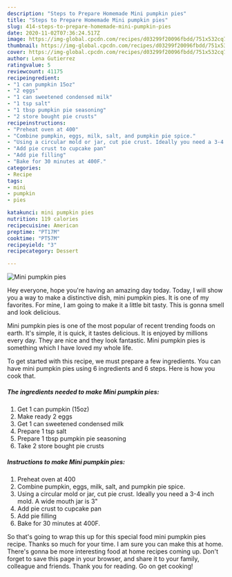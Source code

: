 ```yaml
---
description: "Steps to Prepare Homemade Mini pumpkin pies"
title: "Steps to Prepare Homemade Mini pumpkin pies"
slug: 414-steps-to-prepare-homemade-mini-pumpkin-pies
date: 2020-11-02T07:36:24.517Z
image: https://img-global.cpcdn.com/recipes/d03299f20096fbdd/751x532cq70/mini-pumpkin-pies-recipe-main-photo.jpg
thumbnail: https://img-global.cpcdn.com/recipes/d03299f20096fbdd/751x532cq70/mini-pumpkin-pies-recipe-main-photo.jpg
cover: https://img-global.cpcdn.com/recipes/d03299f20096fbdd/751x532cq70/mini-pumpkin-pies-recipe-main-photo.jpg
author: Lena Gutierrez
ratingvalue: 5
reviewcount: 41175
recipeingredient:
- "1 can pumpkin 15oz"
- "2 eggs"
- "1 can sweetened condensed milk"
- "1 tsp salt"
- "1 tbsp pumpkin pie seasoning"
- "2 store bought pie crusts"
recipeinstructions:
- "Preheat oven at 400"
- "Combine pumpkin, eggs, milk, salt, and pumpkin pie spice."
- "Using a circular mold or jar, cut pie crust. Ideally you need a 3-4 inch mold. A wide mouth jar is 3&#34;"
- "Add pie crust to cupcake pan"
- "Add pie filling"
- "Bake for 30 minutes at 400F."
categories:
- Recipe
tags:
- mini
- pumpkin
- pies

katakunci: mini pumpkin pies 
nutrition: 119 calories
recipecuisine: American
preptime: "PT17M"
cooktime: "PT57M"
recipeyield: "3"
recipecategory: Dessert

---
```



![Mini pumpkin pies](https://img-global.cpcdn.com/recipes/d03299f20096fbdd/751x532cq70/mini-pumpkin-pies-recipe-main-photo.jpg)

Hey everyone, hope you're having an amazing day today. Today, I will show you a way to make a distinctive dish, mini pumpkin pies. It is one of my favorites. For mine, I am going to make it a little bit tasty. This is gonna smell and look delicious.

Mini pumpkin pies is one of the most popular of recent trending foods on earth. It's simple, it is quick, it tastes delicious. It is enjoyed by millions every day. They are nice and they look fantastic. Mini pumpkin pies is something which I have loved my whole life.




To get started with this recipe, we must prepare a few ingredients. You can have mini pumpkin pies using 6 ingredients and 6 steps. Here is how you cook that.

<!--inarticleads1-->

##### The ingredients needed to make Mini pumpkin pies:

1. Get 1 can pumpkin (15oz)
1. Make ready 2 eggs
1. Get 1 can sweetened condensed milk
1. Prepare 1 tsp salt
1. Prepare 1 tbsp pumpkin pie seasoning
1. Take 2 store bought pie crusts




<!--inarticleads2-->

##### Instructions to make Mini pumpkin pies:

1. Preheat oven at 400
1. Combine pumpkin, eggs, milk, salt, and pumpkin pie spice.
1. Using a circular mold or jar, cut pie crust. Ideally you need a 3-4 inch mold. A wide mouth jar is 3&#34;
1. Add pie crust to cupcake pan
1. Add pie filling
1. Bake for 30 minutes at 400F.




So that's going to wrap this up for this special food mini pumpkin pies recipe. Thanks so much for your time. I am sure you can make this at home. There's gonna be more interesting food at home recipes coming up. Don't forget to save this page in your browser, and share it to your family, colleague and friends. Thank you for reading. Go on get cooking!
